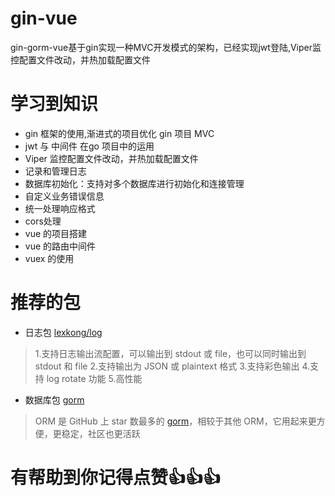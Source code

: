 # gin-vue
gin-gorm-vue基于gin实现一种MVC开发模式的架构，已经实现jwt登陆,Viper监控配置文件改动，并热加载配置文件

# 学习到知识
- gin 框架的使用,渐进式的项目优化 gin 项目 MVC
- jwt 与 中间件 在go 项目中的运用
- Viper 监控配置文件改动，并热加载配置文件
- 记录和管理日志
- 数据库初始化：支持对多个数据库进行初始化和连接管理
- 自定义业务错误信息
- 统一处理响应格式
- cors处理
- vue 的项目搭建
- vue 的路由中间件
- vuex 的使用

# 推荐的包 
- 日志包 [lexkong/log](https://github.com/lexkong/log)
> 1.支持日志输出流配置，可以输出到 stdout 或 file，也可以同时输出到 stdout 和 file
  2.支持输出为 JSON 或 plaintext 格式
  3.支持彩色输出
  4.支持 log rotate 功能
  5.高性能
- 数据库包 [gorm](https://github.com/jinzhu/gorm)
>ORM 是 GitHub 上 star 数最多的 [gorm](https://github.com/jinzhu/gorm)，相较于其他 ORM，它用起来更方便，更稳定，社区也更活跃

  
# 有帮助到你记得点赞👍👍👍